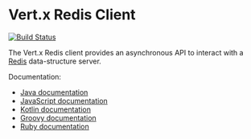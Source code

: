 # Vert.x Redis Client

[![Build Status](https://travis-ci.org/vert-x3/vertx-redis-client.svg?branch=master?branch=master)](https://travis-ci.org/vert-x3/vertx-redis-client)

The Vert.x Redis client provides an asynchronous API to interact with a [Redis](http://redis.io) data-structure server.

Documentation:

* [Java documentation](http://vertx.io/docs/vertx-redis-client/java/)
* [JavaScript documentation](http://vertx.io/docs/vertx-redis-client/js/)
* [Kotlin documentation](http://vertx.io/docs/vertx-redis-client/kotlin/)
* [Groovy documentation](http://vertx.io/docs/vertx-redis-client/groovy/)
* [Ruby documentation](http://vertx.io/docs/vertx-redis-client/ruby/)
